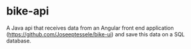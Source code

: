 # bike-api

A Java api that receives data from an Angular front end application (https://github.com/Joseeptessele/bike-ui) and save this data on a SQL database.
